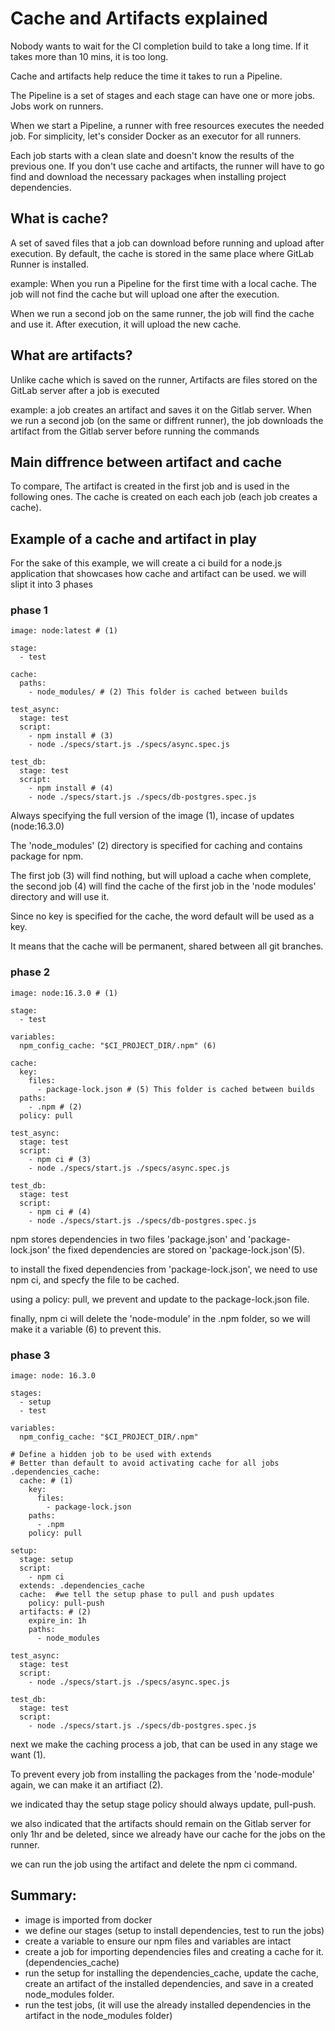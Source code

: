 # Cache and Artifacts explained

Nobody wants to wait for the CI completion build to take a long time.
If it takes more than 10 mins, it is too long.

Cache and artifacts help reduce the time it takes to run a Pipeline.

The Pipeline is a set of stages and each stage can have one or more jobs.
Jobs work on runners.

When we start a Pipeline, a runner with free resources executes the needed job.
For simplicity, let's consider Docker as an executor for all runners.

Each job starts with a clean slate and doesn't know the results of the previous one.
If you don't use cache and artifacts, 
the runner will have to go find and download the necessary packages when installing project dependencies.


## What is cache?
A set of saved files that a job can download before running and upload after execution.
By default, the cache is stored in the same place where GitLab Runner is installed.

example: 
When you run a Pipeline for the first time with a local cache. 
The job will not find the cache but will upload one after the execution.

When we run a second job on the same runner, the job will find the cache and use it. 
After execution, it will upload the new cache.


## What are artifacts? 
Unlike cache which is saved on the runner,
Artifacts are files stored on the GitLab server after a job is executed

example:
a job creates an artifact and saves it on the Gitlab server.
When we run a second job (on the same or diffrent runner), 
the job downloads the artifact from the Gitlab server before running the commands


## Main diffrence between artifact and cache
To compare,
The artifact is created in the first job and is used in the following ones. 
The cache is created on each each job (each job creates a cache).

## Example of a cache and artifact in play
For the sake of this example, we will create a ci build for a node.js application that showcases how cache and artifact can be used. we will slipt it into 3 phases

### phase 1
```
image: node:latest # (1)

stage:
  - test 

cache:
  paths:
    - node_modules/ # (2) This folder is cached between builds

test_async:
  stage: test 
  script:
    - npm install # (3)
    - node ./specs/start.js ./specs/async.spec.js

test_db:
  stage: test 
  script:
    - npm install # (4)
    - node ./specs/start.js ./specs/db-postgres.spec.js
```

Always specifying the full version of the image (1), incase of updates (node:16.3.0)

The 'node_modules' (2) directory is specified for caching and contains package for npm.

The first job (3) will find nothing, but will upload a cache when complete, the second job (4) will find the cache of the first job in the 'node modules' directory and will use it.

Since no key is specified for the cache, the word default will be used as a key.

It means that the cache will be permanent, shared between all git branches.

### phase 2
```
image: node:16.3.0 # (1)

stage:
  - test 

variables:
  npm_config_cache: "$CI_PROJECT_DIR/.npm" (6)

cache:
  key:
    files:
      - package-lock.json # (5) This folder is cached between builds
  paths:
    - .npm # (2)
  policy: pull 

test_async:
  stage: test 
  script:
    - npm ci # (3)
    - node ./specs/start.js ./specs/async.spec.js

test_db:
  stage: test 
  script:
    - npm ci # (4)
    - node ./specs/start.js ./specs/db-postgres.spec.js
```

npm stores dependencies in two files 'package.json' and 'package-lock.json' the fixed dependencies are stored on 'package-lock.json'(5).

to install the fixed dependencies from 'package-lock.json', we need to use npm ci, and specfy the file to be cached.

using a policy: pull, we prevent and update to the package-lock.json file.

finally, npm ci will delete the 'node-module' in the .npm folder, so we will make it a variable (6) to prevent this. 

### phase 3
```
image: node: 16.3.0 

stages:
  - setup
  - test

variables:
  npm_config_cache: "$CI_PROJECT_DIR/.npm" 

# Define a hidden job to be used with extends
# Better than default to avoid activating cache for all jobs
.dependencies_cache:
  cache: # (1)
    key:
      files:
        - package-lock.json
    paths:
      - .npm
    policy: pull

setup:
  stage: setup
  script:
    - npm ci
  extends: .dependencies_cache
  cache:  #we tell the setup phase to pull and push updates
    policy: pull-push
  artifacts: # (2)
    expire_in: 1h
    paths:
      - node_modules

test_async:
  stage: test
  script:
    - node ./specs/start.js ./specs/async.spec.js

test_db:
  stage: test
  script:
    - node ./specs/start.js ./specs/db-postgres.spec.js
```

next we make the caching process a job, that can be used in any stage we want (1).

To prevent every job from installing the packages from the 'node-module' again, we can make it an artifiact (2).

we indicated thay the setup stage policy should always update, pull-push.

we also indicated that the artifacts should remain on the Gitlab server for only 1hr and be deleted,
since we already have our cache for the jobs on the runner. 

we can run the job using the artifact and delete the npm ci command.

## Summary:

* image is imported from docker 
* we define our stages (setup to install dependencies, test to run the jobs)
* create a variable to ensure our npm files and variables are intact
* create a job for importing dependencies files and creating a cache for it.(dependencies_cache)
* run the setup for installing the dependencies_cache, update the cache, create an artifact of the installed dependencies, and save in a created node_modules folder.
* run the test jobs, (it will use the already installed dependencies in the artifact in the node_modules folder)

